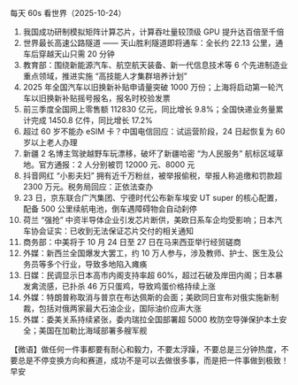 每天 60s 看世界（2025-10-24）

1. 我国成功研制模拟矩阵计算芯片，计算吞吐量较顶级 GPU 提升达百倍至千倍
2. 世界最长高速公路隧道 —— 天山胜利隧道即将通车：全长约 22.13 公里，通车后穿越天山只需 20 分钟
3. 教育部：围绕新能源汽车、航空航天装备、新一代信息技术等 6 个先进制造业重点领域，推进实施 “高技能人才集群培养计划”
4. 2025 年全国汽车以旧换新补贴申请量突破 1000 万份；上海将启动第一轮汽车以旧换新补贴摇号报名，报名时校验发票
5. 前三季度全国网上零售额 112830 亿元，同比增长 9.8%；全国快递业务量累计完成 1450.8 亿件，同比增长 17.2%
6. 超过 60 岁不能办 eSIM 卡？中国电信回应：试运营阶段，24 日起恢复为 60 岁以上老人办理
7. 新疆 2 名博主驾驶越野车玩漂移，破坏了新疆哈密 “为人民服务” 航标区域草地。官方通报：2 人分别被罚 12000 元、8000 元
8. 抖音网红 “小影夫妇” 拥有近千万粉丝，被举报偷税，举报人称追缴和罚款超 2300 万元。税务局回应：正依法查办
9. 23 日，京东联合广汽集团、宁德时代公布新车埃安 UT super 的核心配置，配备 500 公里续航电池，倒车遇障碍物会自动刹停
10. 荷兰 “强抢” 中资半导体企业引发芯片断供，美欧日系车企均受影响；日本汽车协会证实：已收到无法保证芯片交付的相关通知
11. 商务部：中美将于 10 月 24 日至 27 日在马来西亚举行经贸磋商
12. 外媒：新西兰全国爆发大罢工，约 10 万人参与，涉及教师、护士、医生及公务员等多个行业，导致多地陷入瘫痪
13. 日媒：民调显示日本高市内阁支持率超 60%，超过石破及岸田内阁；日本暴发禽流感，已扑杀 46 万只蛋鸡，导致鸡蛋价格持续上涨
14. 外媒：特朗普称取消与普京在布达佩斯的会面；美欧同日宣布对俄实施新制裁，包括对俄两家最大石油企业，国际油价应声大涨
15. 外媒：委美关系持续紧张，委内瑞拉全国部署超 5000 枚防空导弹保护本土安全；美国在加勒比海域部署多艘军舰

【微语】做任何一件事都要有耐心和毅力，不要太浮躁，不要总是三分钟热度，不要总是不停变换方向和赛道，成功不是可以去做很多事，而是把一件事做到极致！早安